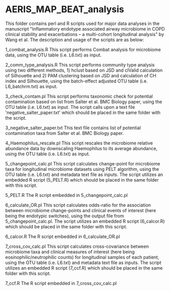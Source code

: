 # AERIS_MAP_BEAT_analysis

This folder contains perl and R scripts used for major data analyses in the manuscript "Inflammatory endotype associated airway microbiome in COPD clinical stability and exacerbations – a multi-cohort longitudinal analysis" by Wang et al. The description and usage of the scripts are as below:

1_combat_analysis.R
This script performs Combat analysis for microbiome data, using the OTU table (i.e. L6.txt) as input.

2_comm_type_analysis.R
This script performs community type analysis using two different methods, 1) hclust based on JSD and clValid calculation of Silhouette and 2) PAM clustering based on JSD and calculation of CH index and Silhouette, using the batch-effect adjusted OTU table (i.e. L6_batchrm.txt) as input.

3_check_contam.pl
This script performs taxonomic check for potential contamination based on list from Salter et al. BMC Biology paper, using the OTU table (i.e. L6.txt) as input. The script calls upon a text file 'negative_salter_paper.txt' which should be placed in the same folder with the script.

3_negative_salter_paper.txt
This text file contains list of potential contamination taxa from Salter et al. BMC Biology paper.

4_Haemophilus_rescale.pl
This script rescales the microbiome relative abundance data by downscaling Haemophilus to its average abundance, using the OTU table (i.e. L6.txt) as input.

5_changepoint_calc.pl
This script calculates change-point for microbiome taxa for longitudinal microbiome datasets using PELT algorithm, using the OTU table (i.e. L6.txt) and metadata text file as inputs. The script utilizes an embedded R script (5_PELT.R) which should be placed in the same folder with this script.

5_PELT.R
The R script embedded in 5_changepoint_calc.pl

6_calculate_OR.pl
This script calculates odds-ratio for the association between microbiome change-points and clinical events of interest (here being the endotypic switches), using the output file from 5_changepoint_calc.pl. The script utilizes an embedded R script (6_calcor.R) which should be placed in the same folder with this script.

6_calcor.R
The R script embedded in 6_calculate_OR.pl

7_cross_cov_calc.pl
This script calculates cross-covariance between microbiome taxa and clinical measures of interest (here being eosinophilic/neutrophilic counts) for longitudinal samples of each patient, using the OTU table (i.e. L6.txt) and metadata text file as inputs. The script utilizes an embedded R script (7_ccf.R) which should be placed in the same folder with this script.

7_ccf.R
The R script embedded in 7_cross_cov_calc.pl

